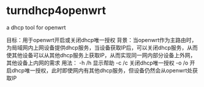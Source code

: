 # turndhcp4openwrt
a dhcp tool for openwrt

目标：用于openwrt开启或关闭dhcp唯一授权
背景：当openwrt作为主路由时，为局域网内上网设备提供dhcp服务，当设备获取IP后，可以关闭dhcp服务，从而使其他设备可以从其他dhcp服务上获取IP，从而实现同一网内部分设备上外网，其他设备上内网的需求
用法： -h /h 显示帮助
      -c /c 关闭dhcp唯一授权
      -o /o 开启dhcp唯一授权，此时即使网内有其他dhcp服务，但设备仍然会从openwrt处获取IP
